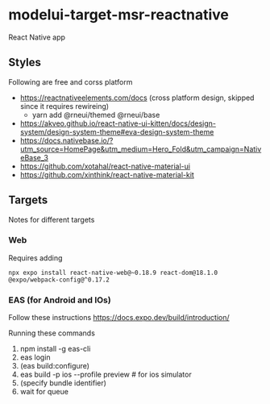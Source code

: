 # modelui-target-msr-reactnative
React Native app

## Styles
Following are free and corss platform
  - https://reactnativeelements.com/docs (cross platform design, skipped since it requires rewireing)
    - yarn add @rneui/themed @rneui/base
  - https://akveo.github.io/react-native-ui-kitten/docs/design-system/design-system-theme#eva-design-system-theme
  - https://docs.nativebase.io/?utm_source=HomePage&utm_medium=Hero_Fold&utm_campaign=NativeBase_3
  - https://github.com/xotahal/react-native-material-ui 
  - https://github.com/xinthink/react-native-material-kit
## Targets
Notes for different targets
### Web

Requires adding 

    npx expo install react-native-web@~0.18.9 react-dom@18.1.0 @expo/webpack-config@^0.17.2


### EAS (for Android and IOs)

Follow these instructions https://docs.expo.dev/build/introduction/

Running these commands
   1. npm install -g eas-cli
   2. eas login
   3. (eas build:configure)
   4. eas build -p ios --profile preview  # for ios simulator
   5. (specify bundle identifier)
   6. wait for queue
